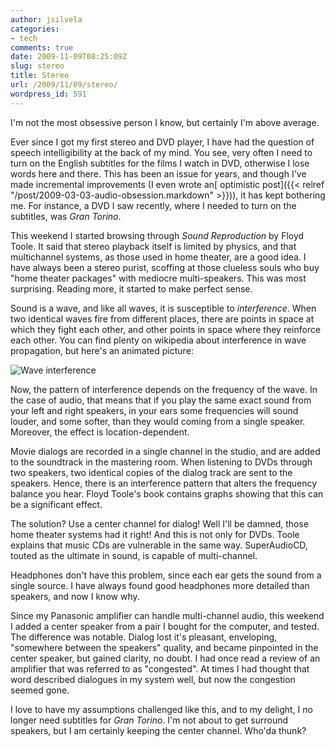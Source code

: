 ```yaml
---
author: jsilvela
categories:
- tech
comments: true
date: 2009-11-09T08:25:09Z
slug: stereo
title: Stereo
url: /2009/11/09/stereo/
wordpress_id: 591
---
```


I'm not the most obsessive person I know, but certainly I'm above average.

Ever since I got my first stereo and DVD player, I have had the question of speech intelligibility at the back of my mind. You see, very often I need to turn on the English subtitles for the films I watch in DVD, otherwise I lose words here and there. This has been an issue for years, and though I've made incremental improvements (I even wrote an[ optimistic post]({{< relref "/post/2009-03-03-audio-obsession.markdown" >}})), it has kept bothering me.
For instance, a DVD I saw recently, where I needed to turn on the subtitles, was _Gran Torino_.

This weekend I started browsing through _Sound Reproduction_ by Floyd Toole.
It said that stereo playback itself is limited by physics, and that multichannel systems, as those used in home theater, are a good idea. I have always been a stereo purist, scoffing at those clueless souls who buy "home theater packages" with mediocre multi-speakers.  This was most surprising. Reading more, it started to make perfect sense.

Sound is a wave, and like all waves, it is susceptible to _interference_. When two identical waves fire from different places, there are points in space at which they fight each other, and other points in space where they reinforce each other.
You can find plenty on wikipedia about interference in wave propagation, but here's an animated picture:

![Wave interference](https://upload.wikimedia.org/wikipedia/commons/2/2c/Two_sources_interference.gif)

Now, the pattern of interference depends on the frequency of the wave. In the case of audio, that means that if you play the same exact sound from your left and right speakers, in your ears some frequencies will sound louder, and some softer, than they would coming from a single speaker. Moreover, the effect is location-dependent.

Movie dialogs are recorded in a single channel in the studio, and are added to the soundtrack in the mastering room. When listening to DVDs through two speakers, two identical copies of the dialog track are sent to the speakers. Hence, there is an interference pattern that alters the frequency balance you hear. Floyd Toole's book contains graphs showing that this can be a significant effect.

The solution? Use a center channel for dialog! Well I'll be damned, those home theater systems had it right! And this is not only for DVDs. Toole explains that music CDs are vulnerable in the same way. SuperAudioCD, touted as the ultimate in sound, is capable of multi-channel.

Headphones don't have this problem, since each ear gets the sound from a single source. I have always found good headphones more detailed than speakers, and now I know why.

Since my Panasonic amplifier can handle multi-channel audio, this weekend I added a center speaker from a pair I bought for the computer, and tested. The difference was notable. Dialog lost it's pleasant, enveloping, "somewhere between the speakers" quality, and became pinpointed in the center speaker, but gained clarity, no doubt. I had once read a review of an amplifier that was referred to as "congested". At times I had thought that word described dialogues in my system well, but now the congestion seemed gone.

I love to have my assumptions challenged like this, and to my delight, I no longer need subtitles for _Gran Torino_. I'm not about to get surround speakers, but I am certainly keeping the center channel. Who'da thunk?
